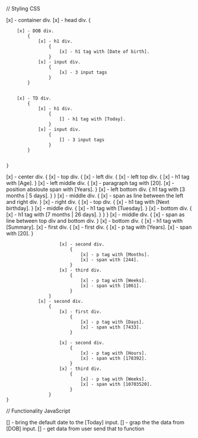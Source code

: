 
// Styling CSS 

[x] - container div.
[x] - head div.
    {

        [x] - DOB div.
            {
                [x] - h1 div.
                    {
                        [x] - h1 tag with [Date of birth].
                    }
                [x] - input div.
                    {
                        [x] - 3 input tags
                    }
            }


        [x] - TD div.
            {
                [x] - h1 div.
                    {
                        [] - h1 tag with [Today].
                    }
                [x] - input div.
                    {
                        [] - 3 input tags
                    }
            }


    }
[x] - center div.
    {
        [x] - top div.
            {
                [x] - left div.
                    {
                        [x] - left top div.
                            {
                                [x] - h1 tag with [Age].
                            }
                        [x] - left middle div.
                            {
                                [x] - paragraph tag with [20].
                                [x] - position absloute span with [Years].
                            }
                        [x] - left bottom div.
                            {
                                h1 tag with [3 months | 5 days].
                            }
                    }
                [x] - middle div.
                    {
                        [x] - span as line between the left and right div.
                    }
                [x] - right div.
                    {
                        [x] - top div.
                            {
                                [x] - h1 tag with [Next birthday].
                            }
                        [x] - middle div.
                            {
                                [x] - h1 tag with [Tuesday].
                            }
                        [x] - bottom div.
                            {
                                [x] - h1 tag with [7 months | 26 days].
                            }
                    }
            }
        [x] - middle div. 
            {
                [x] - span as line between top div and bottom div.
            }
        [x] - bottom div.
            {
                [x] - h1 tag with [Summary].
                [x] - first div.
                    {
                        [x] - first div.
                            {
                                [x] - p tag with [Years].
                                [x] - span with [20].
                            }
                    
                        [x] - second div.
                            {
                                [x] - p tag with [Months].
                                [x] - span with [244].
                            }
                        [x] - third div.
                            {
                                [x] - p tag with [Weeks].
                                [x] - span with [1061].
                            }
                    }
                [x] - second div.
                    {
                        [x] - first div.
                            {
                                [x] - p tag with [Days].
                                [x] - span with [7433].
                            }
                    
                        [x] - second div.
                            {
                                [x] - p tag with [Hours].
                                [x] - span with [178392].
                            }
                        [x] - third div.
                            {
                                [x] - p tag with [Weeks].
                                [x] - span with [10703520].
                            }
                    }
    }



// Functionality JavaScript

[] - bring the default date to the [Today] input.
[] - grap the the data from [DOB] input.
[] - get data from user send that to function 